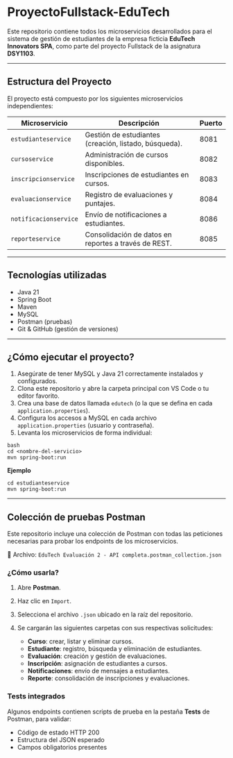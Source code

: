 # ProyectoFullstack-EduTech

Este repositorio contiene todos los microservicios desarrollados para el sistema de gestión de estudiantes de la empresa ficticia **EduTech Innovators SPA**, como parte del proyecto Fullstack de la asignatura **DSY1103**.

---

## Estructura del Proyecto

El proyecto está compuesto por los siguientes microservicios independientes:

| Microservicio           | Descripción                                                   | Puerto |
|-------------------------|----------------------------------------------------------------|--------|
| `estudianteservice`     | Gestión de estudiantes (creación, listado, búsqueda).         | 8081   |
| `cursoservice`          | Administración de cursos disponibles.                         | 8082   |
| `inscripcionservice`    | Inscripciones de estudiantes en cursos.                       | 8083   |
| `evaluacionservice`     | Registro de evaluaciones y puntajes.                          | 8084   |
| `notificacionservice`   | Envío de notificaciones a estudiantes.                        | 8086   |
| `reporteservice`        | Consolidación de datos en reportes a través de REST.          | 8085   |

---

## Tecnologías utilizadas

- Java 21
- Spring Boot
- Maven
- MySQL
- Postman (pruebas)
- Git & GitHub (gestión de versiones)

---

## ¿Cómo ejecutar el proyecto?

1. Asegúrate de tener MySQL y Java 21 correctamente instalados y configurados.
2. Clona este repositorio y abre la carpeta principal con VS Code o tu editor favorito.
3. Crea una base de datos llamada `edutech` (o la que se defina en cada `application.properties`).
4. Configura los accesos a MySQL en cada archivo `application.properties` (usuario y contraseña).
5. Levanta los microservicios de forma individual:

```
bash
cd <nombre-del-servicio>
mvn spring-boot:run
```

**Ejemplo**
```
cd estudianteservice
mvn spring-boot:run
```

---

## Colección de pruebas Postman

Este repositorio incluye una colección de Postman con todas las peticiones necesarias para probar los endpoints de los microservicios.

📂 Archivo: `EduTech Evaluación 2 - API completa.postman_collection.json`

### ¿Cómo usarla?

1. Abre **Postman**.
2. Haz clic en `Import`.
3. Selecciona el archivo `.json` ubicado en la raíz del repositorio.
4. Se cargarán las siguientes carpetas con sus respectivas solicitudes:

   - **Curso**: crear, listar y eliminar cursos.
   - **Estudiante**: registro, búsqueda y eliminación de estudiantes.
   - **Evaluación**: creación y gestión de evaluaciones.
   - **Inscripción**: asignación de estudiantes a cursos.
   - **Notificaciones**: envío de mensajes a estudiantes.
   - **Reporte**: consolidación de inscripciones y evaluaciones.

### Tests integrados

Algunos endpoints contienen scripts de prueba en la pestaña **Tests** de Postman, para validar:

- Código de estado HTTP 200
- Estructura del JSON esperado
- Campos obligatorios presentes



